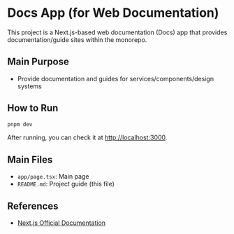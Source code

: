 # Docs App (for Web Documentation)

This project is a Next.js-based web documentation (Docs) app that provides documentation/guide sites within the monorepo.

## Main Purpose

- Provide documentation and guides for services/components/design systems

## How to Run

```sh
pnpm dev
```

After running, you can check it at [http://localhost:3000](http://localhost:3000).

## Main Files

- `app/page.tsx`: Main page
- `README.md`: Project guide (this file)

## References

- [Next.js Official Documentation](https://nextjs.org/docs)
